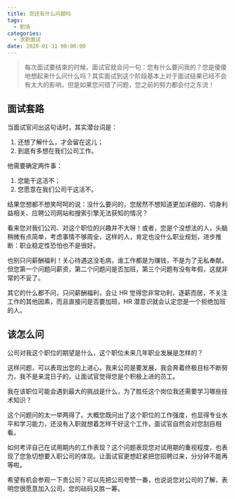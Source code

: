 ```yaml
---
title: 您还有什么问题吗
tags:
  - 职场
categories:
  - 求职面试
date: 2020-01-31 00:00:00
---
```


> 每次面试要结束的时候，面试官就会问一句：您有什么要问我的？您是傻傻地想起来什么问什么吗？其实面试到这个阶段基本上对于面试结果已经不会有太大的影响，但是如果您问错了问题，您之前的努力都会付之东流！

<!-- more -->

## 面试套路

当面试官问出这句话时，其实潜台词是：

1. 还想了解什么，才会留在这儿；
2. 到底有多想在我们公司工作。

他需要确定两件事：

1. 您能干这活不；
2. 您愿意在我们公司干这活不。

结果您想都不想笑呵呵的说：没什么要问的，您居然不想知道更加详细的、切身利益相关、应聘公司网站和搜索引擎无法获知的情况？

看来您对我们公司、对这个职位的兴趣并不大呀！或者，您是个没想法的人，头脑稍微有点简单，考虑事情不够周全，这样的人，肯定也没什么职业规划，进步推断：职业稳定性恐怕也不是很好。

也别只问薪酬福利！关心待遇这没毛病，谁工作都是为赚钱，不是为了无私奉献。但您第一个问题问薪资，第二个问题问是否加班，第三个问题有没有年假，这就非常的不妥了。

其它的什么都不问，只问薪酬福利，会让 HR 觉得您非常功利，逐薪而居，不关注工作的其他因素，而且直接问是否要加班，HR 潜意识就会认定您是一个拒绝加班的人。

## 该怎么问

公司对我这个职位的期望是什么，这个职位未来几年职业发展是怎样的？

这样问题，可以表现出您的上进心，我来公司是要发展，我会奔着终极目标不断努力，我不是来混日子的，让面试官觉得您是个积极上进的员工。

我在该职位可能会遇到最大的挑战是什么，为了胜任这个岗位我还需要学习哪些技术知识？

这个问题问的太一举两得了。大概您既问出了这个职位的工作强度，也显得专业水平和学习能力，还没有入职就想着怎样干好这个工作，面试官自然会对您刮目相看。

如何考评自己在试用期内的工作表现？这个问题表现您对试用期的重视程度，也表现了您急切想要入职公司的体现。让面试官更想赶紧把您招聘过来，分分钟不能再等啦。

希望有机会参观一下贵公司？可以先把公司夸赞一番，也说说您对公司的了解，表明您很愿意加入公司，您的砝码又胜一筹。